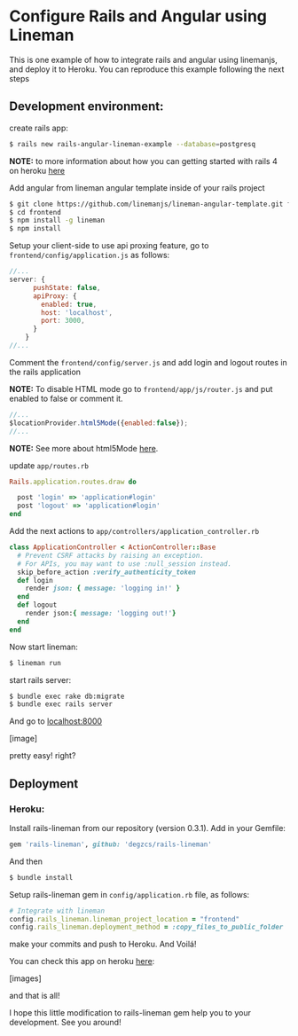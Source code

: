 Configure Rails and Angular using Lineman
====

This is one example of how to integrate rails and angular using linemanjs, and deploy it to Heroku. You can reproduce this example following the next steps

## Development environment:

create rails app:
```sh
$ rails new rails-angular-lineman-example --database=postgresq
```
**NOTE:** to more information about how you can getting started with rails 4 on heroku [here](https://devcenter.heroku.com/articles/getting-started-with-rails4)

Add angular from lineman angular template inside of your rails project
```sh
$ git clone https://github.com/linemanjs/lineman-angular-template.git frontend
$ cd frontend
$ npm install -g lineman
$ npm install
```
Setup your client-side to use api proxing feature, go to `frontend/config/application.js` as follows:
```js
//...
server: {
      pushState: false,
      apiProxy: {
        enabled: true,
        host: 'localhost',
        port: 3000,
      }
    }
//...
```
Comment the `frontend/config/server.js` and add login and logout routes in the rails application

**NOTE:** To disable HTML mode go to `frontend/app/js/router.js` and put enabled to false or comment it.
 ```js
 //...
 $locationProvider.html5Mode({enabled:false});
 //...
 ```
**NOTE:** See more about html5Mode [here]().

update `app/routes.rb`
```ruby
Rails.application.routes.draw do

  post 'login' => 'application#login'
  post 'logout' => 'application#login'
end
```
Add the next actions to `app/controllers/application_controller.rb`
```ruby
class ApplicationController < ActionController::Base
  # Prevent CSRF attacks by raising an exception.
  # For APIs, you may want to use :null_session instead.
  skip_before_action :verify_authenticity_token
  def login
    render json: { message: 'logging in!' }
  end
  def logout
    render json:{ message: 'logging out!'}
  end
end
```
Now start lineman:
```sh
$ lineman run
```
start rails server:
```sh
$ bundle exec rake db:migrate
$ bundle exec rails server
```
And go to [localhost:8000](http://localhost:8000)

[image]

pretty easy! right?

## Deployment

### Heroku:

Install rails-lineman from our repository (version 0.3.1). Add in your Gemfile:
```ruby
gem 'rails-lineman', github: 'degzcs/rails-lineman'
```
And then
```sh
$ bundle install
```

Setup rails-lineman gem in `config/application.rb` file, as follows:
````ruby
# Integrate with lineman
config.rails_lineman.lineman_project_location = "frontend"
config.rails_lineman.deployment_method = :copy_files_to_public_folder
````
make your commits and push to Heroku. And Voilá!

You can check this app on heroku [here](https://rails-angular-lineman-example.herokuapp.com):

[images]

and that is all!

I hope this little modification to rails-lineman gem help you to your development. See you around!








